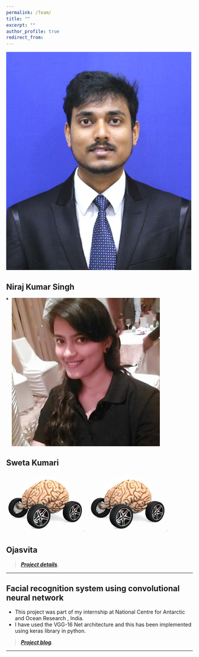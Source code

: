 ```yaml
---
permalink: /Team/
title: ""
excerpt: ""
author_profile: true
redirect_from: 
---
```


![test](Niraj.jpg)

## Niraj Kumar Singh     

![test](Sweta.jpeg)
<img src="Sweta.jpeg"
     alt=""
     style="float: left; margin-right: 10px; width: 5px; height: 5px;" />
     
## Sweta Kumari
![test](neuromotive.jpg)
<img src="neuromotive.jpg"
     alt=""
     style="float: left; margin-right: 10px;" />
## Ojasvita

> [**_Project details_**](https://anirudhk686.github.io/Seekhne-Sikhao-Initiative/).

***

## Facial recognition system using convolutional neural network 

* This project was part of my internship at National Centre for Antarctic and Ocean Research , India. 
* I have used the VGG-16 Net architecture and this has been implemented using keras library in python.

> [**_Project blog_**](https://anirudhk686.github.io/facial_recognition/).

***
